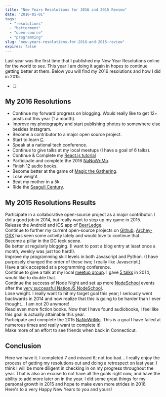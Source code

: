 ```yaml
---
title: "New Years Resolutions for 2016 and 2015 Review"
date: "2016-01-01"
tags:
  - "resolutions"
  - "betterment"
  - "open-source"
  - "programming"
slug: "new-years-resolutions-for-2016-and-2015-review"
expires: false
---
```


Last year was the first time that I published my New Year Resolutions online for the world to see. This year I am doing it again in hopes to continue getting better at them. Below you will find my 2016 resolutions and how I did in 2015.

- [ ]

## My 2016 Resolutions

- Continue my forward progress on blogging. Would really like to get 12+ posts out this year (1 a month).
- Improve my photography and start publishing photos to somewhere else besides Instagram.
- Become a contributor to a major open source project.
- Start to learn [C](http://c.learncodethehardway.org/book/).
- Speak at a national tech conference.
- Continue to give talks at my local meetups (I have a goal of 6 talks).
- Continue & Complete my [React.js tutorial](http://www.joshfinnie.com/blog/reactjs-tutorial-part-1/)
- Participate and complete the 2016 [NaNoWriMo](http://nanowrimo.org/).
- Finish 12 audio books.
- Become better at the game of [Magic the Gathering](http://magic.wizards.com/).
- Lose weight.
- Beat my mother in a 5k.
- Ride the [Seagull Century](http://www.seagullcentury.org/).

## My 2015 Resolutions Results

<span class="text-danger"><i class="fa fa-times fa-fw"></i> Participate in a collaborative open-source project as a major contributor. I did a good job in 2014, but really want to step up my game in 2015.</span><br />
<span class="text-danger"><i class="fa fa-times fa-fw"></i> Release the Android and iOS app of [BeerLedge](https://www.beerledge.com/).</span><br />
<span class="text-success"><i class="fa fa-check fa-fw"></i> Continue to further my current open-source projects on [Github](https://github.com/joshfinnie?tab=repositories). [Archey-OSX](https://github.com/joshfinnie/archey-osx) has seen some activity lately and would love to continue that.</span><br />
<span class="text-danger"><i class="fa fa-times fa-fw"></i> Become a pillar in the DC teck scene.</span><br />
<span class="text-success"><i class="fa fa-check fa-fw"></i> Be better at regularly blogging. (I want to post a blog entry at least once a month, weekly was just too hard!).</span><br />
<span class="text-success"><i class="fa fa-check fa-fw"></i> Improve my programming skill levels in both Javascript and Python. (I have purposely changed the order of these two; I really like Javascript.)</span><br />
<span class="text-success"><i class="fa fa-check fa-fw"></i> Have a talk accepted at a programming conference.</span><br />
<span class="text-success"><i class="fa fa-check fa-fw"></i> Continue to give a talk at my local [meetup group](http://www.meetup.com/members/26710252/). I gave [5 talks](http://www.joshfinnie.com/talks/) in 2014, would like to double that.</span><br />
<span class="text-success"><i class="fa fa-check fa-fw"></i> Continue the success of Node Night and set up more [NodeSchool](http://nodeschool.io/) events after the [very successful NationJS NodeSchool](http://www.joshfinnie.com/blog/nodeschool-at-nationjs-postmortem/).</span><br />
<span class="text-danger"><i class="fa fa-times fa-fw"></i> Lose weight. I really want to hit my target goal this year; I seriously went backwards in 2014 and now realize that this is going to be harder than I ever thought... I am not 20 anymore!</span><br />
<span class="text-success"><i class="fa fa-check fa-fw"></i> Read even more fiction books. Now that I have found audiobooks, I feel like this goal is actually attainable this year.</span><br />
<span class="text-danger"><i class="fa fa-times fa-fw"></i> Participate and complete the 2015 [NaNoWriMo](http://nanowrimo.org/). This is a goal I have failed at numerous times and really want to complete it!</span><br />
<span class="text-danger"><i class="fa fa-times fa-fw"></i> Make more of an effort to see friends when back in Connecticut.</span><br />

## Conclusion

Here we have it. I completed 7 and missed 6; not too bad... I really enjoy the process of getting my resolutions out and doing a retrospect on last year. I think I will be more diligent in checking in on my progress throughout the year. That is also an excuse to not have all the goals right now, and have the ability to add more later on in the year. I did some great things for my personal growth in 2015 and hope to make even more strides in 2016. Here's to a very Happy New Years to you and yours!
